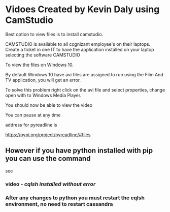 # Vidoes Created by Kevin Daly using CamStudio


Best option to view files is to install camstudio. 

CAMSTUDIO is available to all cognizant employee's on their laptops.
Create a ticket in one IT to have the application installed on your laptop selecting the software CAMSTUDIO


To view the files on Windows 10.

By default Windows 10 have avi files are assigned to run using the  Film And TV   application, you will get an error.

To solve this problem right click on the avi file and select properties, change open with to Windows Media Player.

You should now be able to view the video

You can pause at any time 

address for pyreadline is 


https://pypi.org/project/pyreadline/#files


## However if you have python installed with pip you can use the command 

see 
### video - *cqlsh installed without error*

### After any changes to python you must restart the cqlsh environment, no need to restart cassandra





